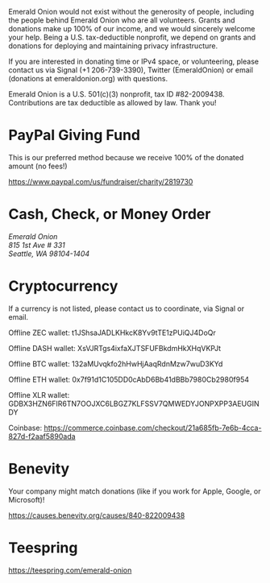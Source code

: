 <p>Emerald Onion would not exist without the generosity of people, including the people behind Emerald Onion who are all volunteers. Grants and donations make up 100% of our income, and we would sincerely welcome your help. Being a U.S. tax-deductible nonprofit, we depend on grants and donations for deploying and maintaining privacy infrastructure.</p>

<p>If you are interested in donating time or IPv4 space, or volunteering, please contact us via Signal (+1 206-739-3390), Twitter (EmeraldOnion) or email (donations at emeraldonion.org) with questions.</p>

<p>Emerald Onion is a U.S. 501(c)(3) nonprofit, tax ID #82-2009438. Contributions are tax deductible as allowed by law. Thank you!</p>

# PayPal Giving Fund

This is our preferred method because we receive 100% of the donated amount (no fees!)

<a href="https://www.paypal.com/us/fundraiser/charity/2819730" target="_blank">https://www.paypal.com/us/fundraiser/charity/2819730</a>

# Cash, Check, or Money Order

<address>Emerald Onion
<br />815 1st Ave # 331
<br />Seattle, WA 98104-1404</address>

# Cryptocurrency

If a currency is not listed, please contact us to coordinate, via Signal or email.

Offline ZEC wallet: t1JShsaJADLKHkcK8Yv9tTE1zPUiQJ4DoQr

Offline DASH wallet: XsVJRTgs4ixfaXJTSFUFBkdmHkXHqVKPJt

Offline BTC wallet: 132aMUvqkfo2hHwHjAaqRdnMzw7wuD3KYd

Offline ETH wallet: 0x7f91d1C105DD0cAbD6Bb41dBBb7980Cb2980f954

Offline XLR wallet: GDBX3HZN6FIR6TN7OOJXC6LBGZ7KLFSSV7QMWEDYJONPXPP3AEUGINDY

Coinbase: <a href="https://commerce.coinbase.com/checkout/21a685fb-7e6b-4cca-827d-f2aaf5890ada" target="_blank">https://commerce.coinbase.com/checkout/21a685fb-7e6b-4cca-827d-f2aaf5890ada</a>

# Benevity

Your company might match donations (like if you work for Apple, Google, or Microsoft)!

<a href="https://causes.benevity.org/causes/840-822009438" target="_blank">https://causes.benevity.org/causes/840-822009438</a>

# Teespring

<a href="https://teespring.com/emerald-onion" target="_blank">https://teespring.com/emerald-onion</a>
<br />
<br />
